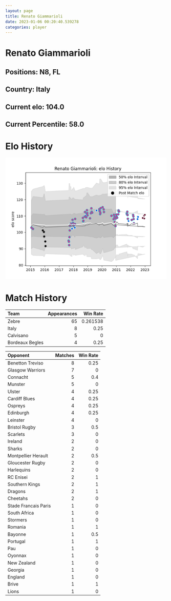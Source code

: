 ```yaml
---  
layout: page  
title: Renato Giammarioli  
date: 2023-01-06 00:20:40.539278  
categories: player  
---
```

# Renato Giammarioli

## Positions: N8, FL

## Country: Italy

## Current elo: 104.0

## Current Percentile: 58.0

# Elo History


![elo history](history_RenatoGiammarioli.png)
# Match History


| Team            |   Appearances |   Win Rate |
|:----------------|--------------:|-----------:|
| Zebre           |            65 |   0.261538 |
| Italy           |             8 |   0.25     |
| Calvisano       |             5 |   0        |
| Bordeaux Begles |             4 |   0.25     |

| Opponent             |   Matches |   Win Rate |
|:---------------------|----------:|-----------:|
| Benetton Treviso     |         8 |       0.25 |
| Glasgow Warriors     |         7 |       0    |
| Connacht             |         5 |       0.4  |
| Munster              |         5 |       0    |
| Ulster               |         4 |       0.25 |
| Cardiff Blues        |         4 |       0.25 |
| Ospreys              |         4 |       0.25 |
| Edinburgh            |         4 |       0.25 |
| Leinster             |         4 |       0    |
| Bristol Rugby        |         3 |       0.5  |
| Scarlets             |         3 |       0    |
| Ireland              |         2 |       0    |
| Sharks               |         2 |       0    |
| Montpellier Herault  |         2 |       0.5  |
| Gloucester Rugby     |         2 |       0    |
| Harlequins           |         2 |       0    |
| RC Enisei            |         2 |       1    |
| Southern Kings       |         2 |       1    |
| Dragons              |         2 |       1    |
| Cheetahs             |         2 |       0    |
| Stade Francais Paris |         1 |       0    |
| South Africa         |         1 |       0    |
| Stormers             |         1 |       0    |
| Romania              |         1 |       1    |
| Bayonne              |         1 |       0.5  |
| Portugal             |         1 |       1    |
| Pau                  |         1 |       0    |
| Oyonnax              |         1 |       0    |
| New Zealand          |         1 |       0    |
| Georgia              |         1 |       0    |
| England              |         1 |       0    |
| Brive                |         1 |       1    |
| Lions                |         1 |       0    |